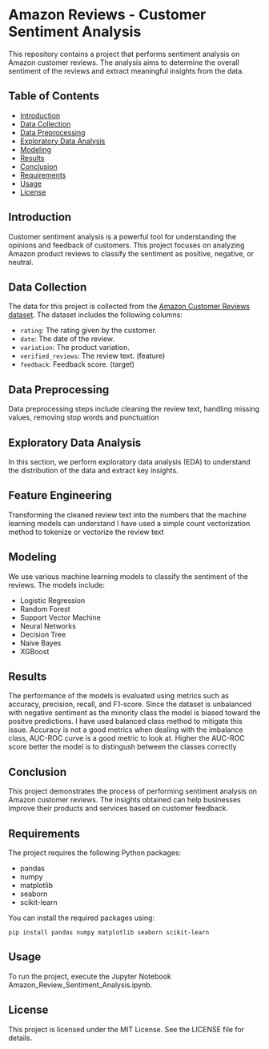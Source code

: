 # Amazon Reviews - Customer Sentiment Analysis

This repository contains a project that performs sentiment analysis on Amazon customer reviews. The analysis aims to determine the overall sentiment of the reviews and extract meaningful insights from the data.

## Table of Contents

- [Introduction](#introduction)
- [Data Collection](#data-collection)
- [Data Preprocessing](#data-preprocessing)
- [Exploratory Data Analysis](#exploratory-data-analysis)
- [Modeling](#modeling)
- [Results](#results)
- [Conclusion](#conclusion)
- [Requirements](#requirements)
- [Usage](#usage)
- [License](#license)

## Introduction

Customer sentiment analysis is a powerful tool for understanding the opinions and feedback of customers. This project focuses on analyzing Amazon product reviews to classify the sentiment as positive, negative, or neutral.

## Data Collection

The data for this project is collected from the [Amazon Customer Reviews dataset](https://www.kaggle.com/datasets/sid321axn/amazon-alexa-reviews). The dataset includes the following columns:
- `rating`: The rating given by the customer.
- `date`: The date of the review.
- `variation`: The product variation.
- `verified_reviews`: The review text. (feature)
- `feedback`: Feedback score. (target)

## Data Preprocessing
Data preprocessing steps include cleaning the review text, handling missing values, removing stop words and punctuation

## Exploratory Data Analysis
In this section, we perform exploratory data analysis (EDA) to understand the distribution of the data and extract key insights.

## Feature Engineering
Transforming the cleaned review text into the numbers that the machine learning models can understand
I have used a simple count vectorization method to tokenize or vectorize the review text

## Modeling
We use various machine learning models to classify the sentiment of the reviews. The models include:

* Logistic Regression
* Random Forest
* Support Vector Machine
* Neural Networks
* Decision Tree
* Naive Bayes
* XGBoost

## Results
The performance of the models is evaluated using metrics such as accuracy, precision, recall, and F1-score.
Since the dataset is unbalanced with negative sentiment as the minority class the model is biased toward the positve predictions. 
I have used balanced class method to mitigate this issue.
Accuracy is not a good metrics when dealing with the imbalance class, AUC-ROC curve is a good metric to look at.
Higher the AUC-ROC score better the model is to distingush between the classes correctly

## Conclusion
This project demonstrates the process of performing sentiment analysis on Amazon customer reviews. The insights obtained can help businesses improve their products and services based on customer feedback.

## Requirements
The project requires the following Python packages:

* pandas
* numpy
* matplotlib
* seaborn
* scikit-learn
  
You can install the required packages using:
```
pip install pandas numpy matplotlib seaborn scikit-learn
```
## Usage
To run the project, execute the Jupyter Notebook Amazon_Review_Sentiment_Analysis.ipynb.

## License
This project is licensed under the MIT License. See the LICENSE file for details.

